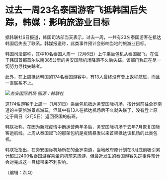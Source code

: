 # 过去一周23名泰国游客飞抵韩国后失踪，韩媒：影响旅游业目标

据韩联社6日报道，韩国司法部当天表示，过去一周，一共有23名泰国游客在抵达韩国后失去了联系。韩媒报道称，此类事件预计会影响当地的旅游业目标。

韩国司法部称，其中10名泰国人周一（2月6日）上午乘坐包机从泰国起飞，在位于韩国首都首尔以南385公里的务安国际机场降落不久后失踪。该部门称正在尽一切努力寻找失踪者。

此外，在上周抵达韩国的174名泰国游客中，有13人最终没有登上返程航班，而且一直联系不上。

![](https://inews.gtimg.com/news_bt/OjLZIzfAhYGR5wOivpb3DYi3lGaLWFFfImYCHf1TADac0AA/1000)_务安国际机场
图源：韩联社_

这174名游客于上周一（1月31日）乘坐包机抵达务安国际机场，按计划前往全罗南道的主要旅游景点游玩，但其中有13人在抵达机场后不久就失联了，没有登上原定于周日（2月5日）返回泰国的航班。

韩联社称，在因为新冠疫情中断运营两年多后，务安国际机场于去年7月恢复国际客运航线。上周从泰国起飞的那架包机是疫情暴发以来首架抵达该机场的此类包机。

韩联社指出，在务安国际机场所在的全罗南道，当地政府原计划在3月底前吸引累计超过2400名泰国游客乘坐包机前来旅游，但最近发生的泰国游客失踪事件预计会对完成这一目标带来不利影响。

（编辑：ZLQ）

